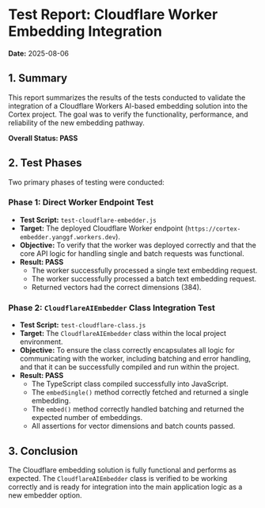 # Test Report: Cloudflare Worker Embedding Integration

**Date:** 2025-08-06

## 1. Summary

This report summarizes the results of the tests conducted to validate the integration of a Cloudflare Workers AI-based embedding solution into the Cortex project. The goal was to verify the functionality, performance, and reliability of the new embedding pathway.

**Overall Status: PASS**

## 2. Test Phases

Two primary phases of testing were conducted:

### Phase 1: Direct Worker Endpoint Test

- **Test Script:** `test-cloudflare-embedder.js`
- **Target:** The deployed Cloudflare Worker endpoint (`https://cortex-embedder.yanggf.workers.dev`).
- **Objective:** To verify that the worker was deployed correctly and that the core API logic for handling single and batch requests was functional.
- **Result: PASS**
  - The worker successfully processed a single text embedding request.
  - The worker successfully processed a batch text embedding request.
  - Returned vectors had the correct dimensions (384).

### Phase 2: `CloudflareAIEmbedder` Class Integration Test

- **Test Script:** `test-cloudflare-class.js`
- **Target:** The `CloudflareAIEmbedder` class within the local project environment.
- **Objective:** To ensure the class correctly encapsulates all logic for communicating with the worker, including batching and error handling, and that it can be successfully compiled and run within the project.
- **Result: PASS**
  - The TypeScript class compiled successfully into JavaScript.
  - The `embedSingle()` method correctly fetched and returned a single embedding.
  - The `embed()` method correctly handled batching and returned the expected number of embeddings.
  - All assertions for vector dimensions and batch counts passed.

## 3. Conclusion

The Cloudflare embedding solution is fully functional and performs as expected. The `CloudflareAIEmbedder` class is verified to be working correctly and is ready for integration into the main application logic as a new embedder option.
